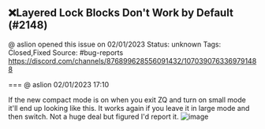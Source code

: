 ## ❌Layered Lock Blocks Don't Work by Default (#2148)
@ aslion opened this issue on 02/01/2023
Status: unknown
Tags: Closed,Fixed
Source: #bug-reports https://discord.com/channels/876899628556091432/1070390763369791488


=== @ aslion 02/01/2023 17:10

If the new compact mode is on when you exit ZQ and turn on small mode it'll end up looking like this. It works again if you leave it in large mode and then switch. Not a huge deal but figured I'd report it.
![image](https://cdn.discordapp.com/attachments/1070390763369791488/1070390763533377658/3e2e2ded15.png?ex=65e8a394&is=65d62e94&hm=4f79971497a2da09554442fb00fa87d1518ec60574ec92d7d50485bdf3dabff8&)
